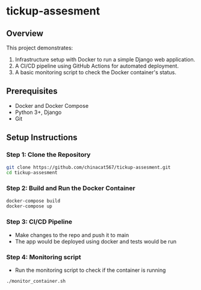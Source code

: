 # tickup-assesment

## Overview
This project demonstrates:
1. Infrastructure setup with Docker to run a simple Django web application.
2. A CI/CD pipeline using GitHub Actions for automated deployment.
3. A basic monitoring script to check the Docker container's status.

## Prerequisites
- Docker and Docker Compose 
- Python 3+, Django
- Git

## Setup Instructions

### Step 1: Clone the Repository
```bash
git clone https://github.com/chinacat567/tickup-assesment.git
cd tickup-assesment
```
### Step 2: Build and Run the Docker Container
```bash
docker-compose build
docker-compose up
```
### Step 3: CI/CD Pipeline
- Make changes to the repo and push it to main
- The app would be deployed using docker and tests would be run

### Step 4: Monitoring script
- Run the monitoring script to check if the container is running
```bash
./monitor_container.sh
```
